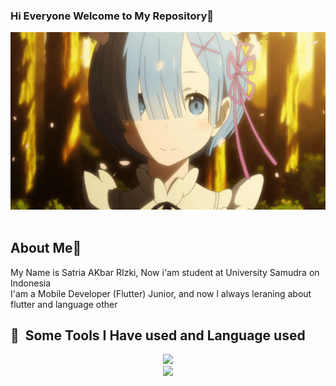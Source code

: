 ### Hi Everyone Welcome to My Repository👋
<div align = "center"">
 <img hight="300" width="700" alt="GIF" src="https://github.com/SatriaAkbarRizki/SatriaAkbarRizki/blob/master/assets/rem.gif">
</div>

<br>

## About Me🤠
My Name is Satria AKbar RIzki, Now i'am student at University Samudra on Indonesia
<br>
I'am a Mobile Developer (Flutter) Junior, and now l always leraning about flutter and language other
<br>

<h2> 🚀 &nbsp;Some Tools I Have used and Language used</h2>
<p align="center">
<img src="https://skillicons.dev/icons?i=vscode,dart,flutter,firebase,sqlite,git&theme=dark alt="dart">
<br>
<img src="https://skillicons.dev/icons?i=java,kotlin,figma,supabase,postman t&theme=dark alt="dart">
</p>



